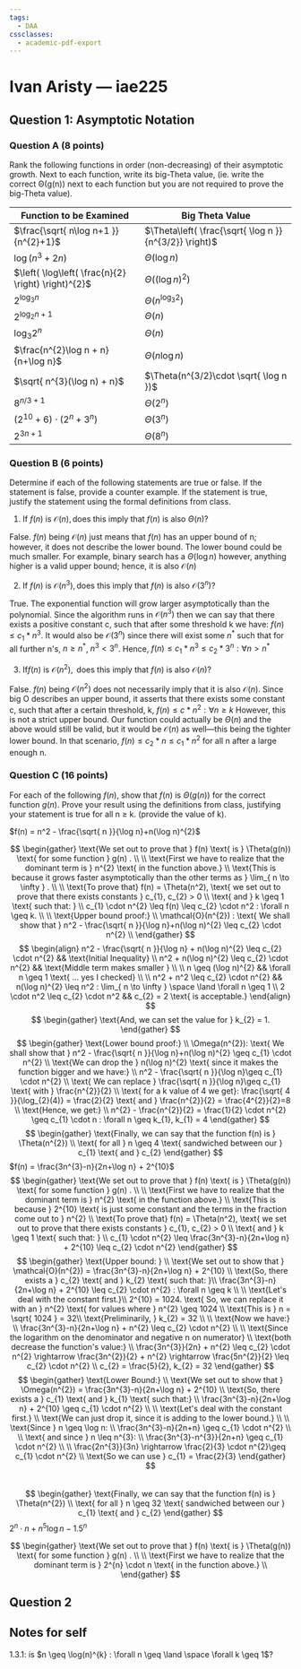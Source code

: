 ```yaml
---
tags:
  - DAA
cssclasses:
  - academic-pdf-export
---
```

# Ivan Aristy — iae225
## Question 1: Asymptotic Notation

### Question A (8 points)

Rank the following functions in order (non-decreasing) of their asymptotic growth. Next to each function, write its big-Theta value, (ie. write the correct Θ(g(n)) next to each function but you are not required to prove the big-Theta value).

| Function to be Examined                             | Big Theta Value                                        |
| --------------------------------------------------- | ------------------------------------------------------ |
| $\frac{\sqrt{ n\log n+1 }}{n^{2}+1}$                | $\Theta\left( \frac{\sqrt{ \log n }}{n^{3/2}} \right)$ |
| $\log(n^{3}+ 2n)$                                   | $\Theta(\log n)$                                       |
| $\left( \log\left( \frac{n}{2} \right) \right)^{2}$ | $\Theta((\log n)^{2})$                                 |
| $2^{\log_{3}n}$                                     | $\Theta (n^{\log_{3}2})$                               |
| $2^{\log_{2}n+1}$                                   | $\Theta(n)$                                            |
| $\log_{3}2^n$                                       | $\Theta(n)$                                            |
| $\frac{n^{2}\log n + n}{n+\log n}$                  | $\Theta(n\log n)$                                      |
| $\sqrt{ n^{3}(\log n) + n}$                         | $\Theta(n^{3/2}\cdot \sqrt{ \log n })$                 |
| $8^{n/3+1}$                                         | $\Theta(2^{n})$                                        |
| $(2^{10}+6)\cdot(2^{n}+3^{n})$                      | $\Theta(3^{n})$                                        |
| $2^{3n+1}$                                          | $\Theta(8^{n})$                                        |

### Question B (6 points)

Determine if each of the following statements are true or false. If the statement is false, provide a counter example. If the statement is true, justify the statement using the formal definitions from class.

1. $\text{If } f(n) \text{ is } \mathcal{O}(n), \text{does this imply that } f(n) \text{ is also } \Theta(n) \text{?}$

False. $f(n)$ being $\mathcal{O}(n)$ just means that $f(n)$ has an upper bound of n; however, it does not describe the lower bound. The lower bound could be much smaller. For example, binary search has a $\Theta(\log n)$ however, anything higher is a valid upper bound; hence, it is also $\mathcal{O}(n)$

2. $\text{If } f(n) \text{ is } \mathcal{O}(n^{3}), \text{does this imply that } f(n) \text{ is also } \mathcal{O}(3^{n}) \text{?}$

True. The exponential function will grow larger asymptotically than the polynomial. Since the algorithm runs in $\mathcal{O}(n^{3})$ then we can say that there exists a positive constant c, such that after some threshold k we have: $f(n) \leq c_{1}*n^{3}$. It would also be $\mathcal{O}(3^{n})$ since there will exist some $n^{*}$ such that for all further n's, $n \geq n^{*}$, $n^{3} < 3^{n}$. Hence, $f(n) \leq c_{1} * n^{3} \leq c_{2} * 3^{n} : \forall n>n^{*}$

3. $\text{If} f(n) \text{ is } \mathcal{O}(n^{2}), \text{ does this imply that } f(n) \text{ is also } \mathcal{O}(n) \text{?}$

False. $f(n)$ being $\mathcal{O}(n^{2})$ does not necessarily imply that it is also $\mathcal{O}(n)$. Since big O describes an upper bound, it asserts that there exists some constant c, such that after a certain threshold, k, $f(n) \leq c * n^{2}:\forall n \geq k$ However, this is not a strict upper bound. Our function could actually be $\Theta(n)$ and the above would still be valid, but it would be $\mathcal{O}(n)$ as well—this being the tighter lower bound. In that scenario, $f(n)\leq c_{2}*n \leq c_{1} * n^2$ for all n after a large enough n.

### Question C (16 points)

For each of the following $f(n)$, show that $f (n)$ is $\Theta(g(n))$ for the correct function $g(n)$. Prove your result using the definitions from class, justifying your statement is true for all n ≥ k. (provide the value of k).

$f(n) = n^2 - \frac{\sqrt{ n }}{\log n}+n(\log n)^{2}$

$$
\begin{gather}
\text{We set out to prove that } f(n) \text{ is } \Theta(g(n)) \text{ for some function } g(n) . \\ \\
\text{First we have to realize that the dominant term is } n^{2} \text{ in the function above.} \\
\text{This is because it grows faster asymptotically than the other terms as } \lim_{ n \to \infty } . \\ \\
\text{To prove that} f(n) = \Theta(n^2), \text{ we set out to prove that there exists constants } c_{1}, c_{2} > 0 \\ \text{ and } k \geq 1 \text{ such that: } \\
c_{1} \cdot n^{2} \leq f(n) \leq c_{2} \cdot n^2 : \forall n \geq k. \\ \\
\text{Upper bound proof:} \\
\mathcal{O}(n^{2}) : \text{ We shall show that } n^2 - \frac{\sqrt{ n }}{\log n}+n(\log n)^{2} \leq c_{2} \cdot n^{2} \\
\end{gather}
$$
$$
\begin{align}
n^2 - \frac{\sqrt{ n }}{\log n} + n(\log n)^{2} \leq c_{2} \cdot n^{2} && \text{Initial Inequality} \\
n^2 + n(\log n)^{2} \leq c_{2} \cdot n^{2} && \text{Middle term makes smaller } \\ \\
n \geq (\log n)^{2}  && \forall n \geq 1 \text{ ... yes I checked} \\  \\
n^2 + n^2 \leq c_{2} \cdot n^{2} && n(\log n)^{2} \leq n^2 : \lim_{ n \to \infty } \space \land \forall n \geq 1  \\
2 \cdot n^2 \leq c_{2} \cdot n^2 && c_{2} = 2 \text{ is acceptable.} 
\end{align}
$$
$$
\begin{gather}
\text{And, we can set the value for } k_{2} = 1.
\end{gather}
$$
$$
\begin{gather}
\text{Lower bound proof:} \\
\Omega(n^{2}): \text{ We shall show that } n^2 - \frac{\sqrt{ n }}{\log n}+n(\log n)^{2} \geq c_{1} \cdot n^{2} \\
\text{We can drop the } n(\log n)^{2} \text{ since it makes the function bigger and we have:} \\
n^2 - \frac{\sqrt{ n }}{\log n}\geq c_{1} \cdot n^{2} \\
\text{ We can replace } \frac{\sqrt{ n }}{\log n}\geq c_{1}  \text{ with } \frac{n^{2}}{2} \\
\text{ for a k value of 4 we get}: \frac{\sqrt{ 4 }}{\log_{2}(4)} = \frac{2}{2} \text{ and } \frac{n^{2}}{2} = \frac{4^{2}}{2}=8 \\
\text{Hence, we get:} \\
n^{2} - \frac{n^{2}}{2} = \frac{1}{2} \cdot n^{2} \geq c_{1} \cdot n : \forall n \geq k_{1}, k_{1} = 4
\end{gather}
$$
$$
\begin{gather}
\text{Finally, we can say that the function f(n) is } \Theta(n^{2}) \\ \text{ for all } n \geq 4 \text{ sandwiched between our } c_{1} \text{ and } c_{2}
\end{gather}
$$
$f(n) = \frac{3n^{3}-n}{2n+\log n} + 2^{10}$
$$
\begin{gather}
\text{We set out to prove that } f(n) \text{ is } \Theta(g(n)) \text{ for some function } g(n) . \\ \\
\text{First we have to realize that the dominant term is } n^{2} \text{ in the function above.} \\
\text{This is because } 2^{10} \text{ is just some constant and the terms in the fraction come out to } n^{2} \\
\text{To prove that} f(n) = \Theta(n^2), \text{ we set out to prove that there exists constants } c_{1}, c_{2} > 0 \\ \text{ and } k \geq 1 \text{ such that: } \\
c_{1} \cdot n^{2} \leq \frac{3n^{3}-n}{2n+\log n} + 2^{10} \leq c_{2} \cdot n^{2}
\end{gather}
$$
$$
\begin{gather}
\text{Upper bound: } \\
\text{We set out to show that } \mathcal{O}(n^{2}) = \frac{3n^{3}-n}{2n+\log n} + 2^{10} \\ 
\text{So, there exists a } c_{2} \text{ and } k_{2} \text{ such that: }\\
\frac{3n^{3}-n}{2n+\log n} + 2^{10} \leq c_{2} \cdot n^{2} : \forall n \geq k \\
\\
\text{Let's deal with the constant first.}\\
2^{10} = 1024. \text{ So, we can replace it with an } n^{2} \text{ for values where } n^{2} \geq 1024 \\
\text{This is } n = \sqrt{ 1024 } = 32\\
\text{Preliminarily, } k_{2} = 32 \\ \\
\text{Now we have:} \\
\frac{3n^{3}-n}{2n+\log n} + n^{2} \leq c_{2} \cdot n^{2} \\ \\
\text{Since the logarithm on the denominator and negative n on numerator} \\
\text{both decrease the function's value:} \\
\frac{3n^{3}}{2n} + n^{2} \leq c_{2} \cdot n^{2} \rightarrow \frac{3n^{2}}{2} + n^{2} \rightarrow \frac{5n^{2}}{2} \leq c_{2} \cdot n^{2} \\
c_{2} = \frac{5}{2}, k_{2} = 32
\end{gather}
$$
$$
\begin{gather}
\text{Lower Bound:} \\
\text{We set out to show that } \Omega(n^{2}) = \frac{3n^{3}-n}{2n+\log n} + 2^{10} \\ 
\text{So, there exists a } c_{1} \text{ and } k_{1} \text{ such that:} \\
\frac{3n^{3}-n}{2n+\log n} + 2^{10} \geq c_{1} \cdot n^{2} \\ \\
\text{Let's deal with the constant first.} \\
\text{We can just drop it, since it is adding to the lower bound.} \\ \\
\text{Since } n \geq \log n: \\
\frac{3n^{3}-n}{2n+n} \geq c_{1} \cdot n^{2} \\  \\
\text{ and since } n \leq n^{3}: \\
\frac{3n^{3}-n^{3}}{2n+n} \geq c_{1} \cdot n^{2} \\ \\
\frac{2n^{3}}{3n} \rightarrow \frac{2}{3} \cdot n^{2}\geq c_{1} \cdot n^{2} \\
\text{So we can use } c_{1} = \frac{2}{3}
\end{gather}
$$\
$$
\begin{gather}
\text{Finally, we can say that the function f(n) is } \Theta(n^{2}) \\ \text{ for all } n \geq 32 \text{ sandwiched between our } c_{1} \text{ and } c_{2}
\end{gather}
$$
$2^{n} \cdot n + n^{5}\log n - 1.5^{n}$

$$
\begin{gather}
\text{We set out to prove that } f(n) \text{ is } \Theta(g(n)) \text{ for some function } g(n) . \\ \\
\text{First we have to realize that the dominant term is } 2^{n} \cdot n \text{ in the function above.} \\
\end{gather}
$$
## Question 2

## Notes for self
1.3.1: is $n \geq \log(n)^{k} : \forall n \geq \land \space \forall k \geq 1$?